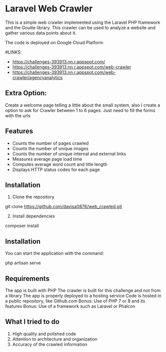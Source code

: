 # Laravel Web Crawler

This is a simple web crawler implemented using the Laravel PHP framework and the Goutte library. This crawler can be used to analyze a website and gather various data points about it.

The code is deployed on Google Cloud Platform

#LINKS:
  - https://challenges-393913.nn.r.appspot.com/ 
  - https://challenges-393913.nn.r.appspot.com/web-crawler
  - https://challenges-393913.nn.r.appspot.com/web-crawler/agencyanalytics

## Extra Option: 

Create a welcome page telling a little about the small system, also I create a option to ask for Crawler between 1 to 6 pages.  Just need to fill the forms with the urls


## Features

- Counts the number of pages crawled
- Counts the number of unique images
- Counts the number of unique internal and external links
- Measures average page load time
- Computes average word count and title length
- Displays HTTP status codes for each page

## Installation

1. Clone the repository

git clone https://github.com/davisa0876/web_crawled.git


2. Install dependencies

composer install


## Installation

You can start the application with the command:

php artisan serve


## Requirements

The app is built with PHP
The crawler is built for this challenge and not from a library
The app is properly deployed to a hosting service
Code is hosted in a public repository, like Github.com
Bonus: Use of PHP 7 or 8 and its features
Bonus: Use of a framework such as Laravel or Phalcon

## What I tried to do

1. High quality and polished code
2. Attention to architecture and organization
3. Accuracy of the crawled information
